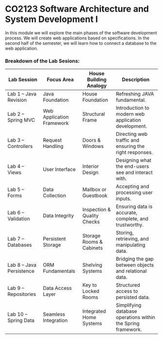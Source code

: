 # CO2123 Software Architecture and System Development I
In this module we will explore the main phases of the software development process. We will create web applications based on specifications. In the second half of the semester, we will learn how to connect a database to the web application.

### Breakdown of the Lab Sesions:

| Lab Session            | Focus Area                 | House Building Analogy       | Description                                            |
|-------------------------|----------------------------|-------------------------------|--------------------------------------------------------|
| Lab 1 – Java Revision   | Java Foundation           | House Foundation              | Refreshing JAVA fundamental.                          |
| Lab 2 – Spring MVC      | Web Application Framework | Structural Frame              | Introduction to modern web application development.   |
| Lab 3 – Controllers     | Request Handling          | Doors & Windows               | Directing web traffic and ensuring the right responses.|
| Lab 4 – Views           | User Interface            | Interior Design               | Designing what the end-users see and interact with.   |
| Lab 5 – Forms           | Data Collection           | Mailbox or Guestbook          | Accepting and processing user inputs.                 |
| Lab 6 – Validation      | Data Integrity            | Inspection & Quality Checks   | Ensuring data is accurate, complete, and trustworthy. |
| Lab 7 – Databases       | Persistent Storage        | Storage Rooms & Cabinets      | Storing, retrieving, and manipulating data.           |
| Lab 8 – Java Persistence| ORM Fundamentals          | Shelving Systems              | Bridging the gap between objects and relational data. |
| Lab 9 – Repositories    | Data Access Layer         | Key to Locked Rooms           | Structured access to persisted data.                  |
| Lab 10 – Spring Data    | Seamless Integration      | Integrated Home Systems       | Simplifying database operations within the Spring framework. |
